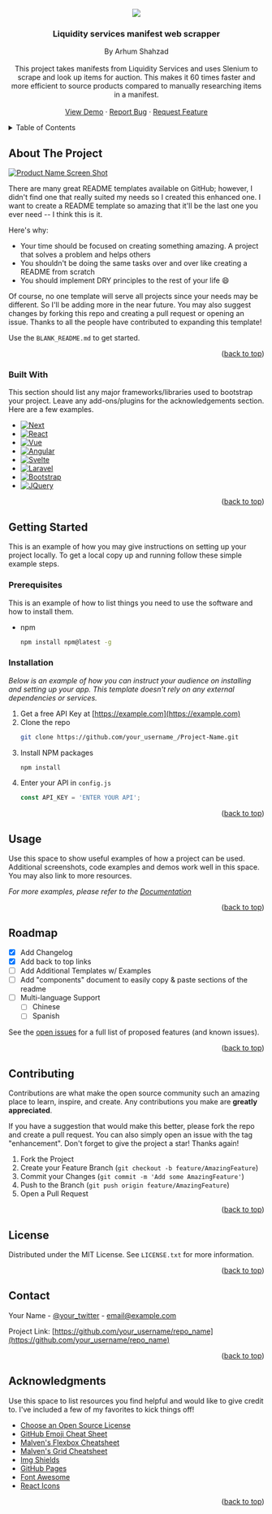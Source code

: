 
<!-- PROJECT LOGO -->
<br />
<div align="center">
  <a href="https://github.com/Arhum2/Manifest-Scrapper">
    <img src="https://user-images.githubusercontent.com/82200170/183231685-baf5e7c1-6d57-4c4d-9aa8-bba81d35b7d3.png">
  </a>

  <h3 align="center">Liquidity services manifest web scrapper</h3>

  <p align="center">
    By Arhum Shahzad
    <br />
    <br />
    <a>This project takes manifests from Liquidity Services and uses Slenium to scrape and look up items for auction. This makes it 60 times faster and more efficient to source products compared to manually researching items in a manifest.</a>
    <br />
    <br />
    <a href="https://github.com/othneildrew/Best-README-Template">View Demo</a>
    ·
    <a href="https://github.com/othneildrew/Best-README-Template/issues">Report Bug</a>
    ·
    <a href="https://github.com/othneildrew/Best-README-Template/issues">Request Feature</a>
  </p>
</div>



<!-- TABLE OF CONTENTS -->
<details>
  <summary>Table of Contents</summary>
  <ol>
    <li>
      <a href="#about-the-project">About The Project</a>
      <ul>
        <li><a href="#built-with">Built With</a></li>
      </ul>
    </li>
    <li>
      <a href="#getting-started">Getting Started</a>
      <ul>
        <li><a href="#prerequisites">Prerequisites</a></li>
        <li><a href="#installation">Installation</a></li>
      </ul>
    </li>
    <li><a href="#usage">Usage</a></li>
    <li><a href="#roadmap">Roadmap</a></li>
    <li><a href="#contributing">Contributing</a></li>
    <li><a href="#license">License</a></li>
    <li><a href="#contact">Contact</a></li>
    <li><a href="#acknowledgments">Acknowledgments</a></li>
  </ol>
</details>



<!-- ABOUT THE PROJECT -->
## About The Project

[![Product Name Screen Shot][product-screenshot]](https://example.com)

There are many great README templates available on GitHub; however, I didn't find one that really suited my needs so I created this enhanced one. I want to create a README template so amazing that it'll be the last one you ever need -- I think this is it.

Here's why:
* Your time should be focused on creating something amazing. A project that solves a problem and helps others
* You shouldn't be doing the same tasks over and over like creating a README from scratch
* You should implement DRY principles to the rest of your life :smile:

Of course, no one template will serve all projects since your needs may be different. So I'll be adding more in the near future. You may also suggest changes by forking this repo and creating a pull request or opening an issue. Thanks to all the people have contributed to expanding this template!

Use the `BLANK_README.md` to get started.

<p align="right">(<a href="#readme-top">back to top</a>)</p>



### Built With

This section should list any major frameworks/libraries used to bootstrap your project. Leave any add-ons/plugins for the acknowledgements section. Here are a few examples.

* [![Next][Next.js]][Next-url]
* [![React][React.js]][React-url]
* [![Vue][Vue.js]][Vue-url]
* [![Angular][Angular.io]][Angular-url]
* [![Svelte][Svelte.dev]][Svelte-url]
* [![Laravel][Laravel.com]][Laravel-url]
* [![Bootstrap][Bootstrap.com]][Bootstrap-url]
* [![JQuery][JQuery.com]][JQuery-url]

<p align="right">(<a href="#readme-top">back to top</a>)</p>



<!-- GETTING STARTED -->
## Getting Started

This is an example of how you may give instructions on setting up your project locally.
To get a local copy up and running follow these simple example steps.

### Prerequisites

This is an example of how to list things you need to use the software and how to install them.
* npm
  ```sh
  npm install npm@latest -g
  ```

### Installation

_Below is an example of how you can instruct your audience on installing and setting up your app. This template doesn't rely on any external dependencies or services._

1. Get a free API Key at [https://example.com](https://example.com)
2. Clone the repo
   ```sh
   git clone https://github.com/your_username_/Project-Name.git
   ```
3. Install NPM packages
   ```sh
   npm install
   ```
4. Enter your API in `config.js`
   ```js
   const API_KEY = 'ENTER YOUR API';
   ```

<p align="right">(<a href="#readme-top">back to top</a>)</p>



<!-- USAGE EXAMPLES -->
## Usage

Use this space to show useful examples of how a project can be used. Additional screenshots, code examples and demos work well in this space. You may also link to more resources.

_For more examples, please refer to the [Documentation](https://example.com)_

<p align="right">(<a href="#readme-top">back to top</a>)</p>



<!-- ROADMAP -->
## Roadmap

- [x] Add Changelog
- [x] Add back to top links
- [ ] Add Additional Templates w/ Examples
- [ ] Add "components" document to easily copy & paste sections of the readme
- [ ] Multi-language Support
    - [ ] Chinese
    - [ ] Spanish

See the [open issues](https://github.com/othneildrew/Best-README-Template/issues) for a full list of proposed features (and known issues).

<p align="right">(<a href="#readme-top">back to top</a>)</p>



<!-- CONTRIBUTING -->
## Contributing

Contributions are what make the open source community such an amazing place to learn, inspire, and create. Any contributions you make are **greatly appreciated**.

If you have a suggestion that would make this better, please fork the repo and create a pull request. You can also simply open an issue with the tag "enhancement".
Don't forget to give the project a star! Thanks again!

1. Fork the Project
2. Create your Feature Branch (`git checkout -b feature/AmazingFeature`)
3. Commit your Changes (`git commit -m 'Add some AmazingFeature'`)
4. Push to the Branch (`git push origin feature/AmazingFeature`)
5. Open a Pull Request

<p align="right">(<a href="#readme-top">back to top</a>)</p>



<!-- LICENSE -->
## License

Distributed under the MIT License. See `LICENSE.txt` for more information.

<p align="right">(<a href="#readme-top">back to top</a>)</p>



<!-- CONTACT -->
## Contact

Your Name - [@your_twitter](https://twitter.com/your_username) - email@example.com

Project Link: [https://github.com/your_username/repo_name](https://github.com/your_username/repo_name)

<p align="right">(<a href="#readme-top">back to top</a>)</p>



<!-- ACKNOWLEDGMENTS -->
## Acknowledgments

Use this space to list resources you find helpful and would like to give credit to. I've included a few of my favorites to kick things off!

* [Choose an Open Source License](https://choosealicense.com)
* [GitHub Emoji Cheat Sheet](https://www.webpagefx.com/tools/emoji-cheat-sheet)
* [Malven's Flexbox Cheatsheet](https://flexbox.malven.co/)
* [Malven's Grid Cheatsheet](https://grid.malven.co/)
* [Img Shields](https://shields.io)
* [GitHub Pages](https://pages.github.com)
* [Font Awesome](https://fontawesome.com)
* [React Icons](https://react-icons.github.io/react-icons/search)

<p align="right">(<a href="#readme-top">back to top</a>)</p>



<!-- MARKDOWN LINKS & IMAGES -->
<!-- https://www.markdownguide.org/basic-syntax/#reference-style-links -->
[contributors-shield]: https://img.shields.io/github/contributors/othneildrew/Best-README-Template.svg?style=for-the-badge
[contributors-url]: https://github.com/othneildrew/Best-README-Template/graphs/contributors
[forks-shield]: https://img.shields.io/github/forks/othneildrew/Best-README-Template.svg?style=for-the-badge
[forks-url]: https://github.com/othneildrew/Best-README-Template/network/members
[stars-shield]: https://img.shields.io/github/stars/othneildrew/Best-README-Template.svg?style=for-the-badge
[stars-url]: https://github.com/othneildrew/Best-README-Template/stargazers
[issues-shield]: https://img.shields.io/github/issues/othneildrew/Best-README-Template.svg?style=for-the-badge
[issues-url]: https://github.com/othneildrew/Best-README-Template/issues
[license-shield]: https://img.shields.io/github/license/othneildrew/Best-README-Template.svg?style=for-the-badge
[license-url]: https://github.com/othneildrew/Best-README-Template/blob/master/LICENSE.txt
[linkedin-shield]: https://img.shields.io/badge/-LinkedIn-black.svg?style=for-the-badge&logo=linkedin&colorB=555
[linkedin-url]: https://linkedin.com/in/othneildrew
[product-screenshot]: images/screenshot.png
[Next.js]: https://img.shields.io/badge/next.js-000000?style=for-the-badge&logo=nextdotjs&logoColor=white
[Next-url]: https://nextjs.org/
[React.js]: https://img.shields.io/badge/React-20232A?style=for-the-badge&logo=react&logoColor=61DAFB
[React-url]: https://reactjs.org/
[Vue.js]: https://img.shields.io/badge/Vue.js-35495E?style=for-the-badge&logo=vuedotjs&logoColor=4FC08D
[Vue-url]: https://vuejs.org/
[Angular.io]: https://img.shields.io/badge/Angular-DD0031?style=for-the-badge&logo=angular&logoColor=white
[Angular-url]: https://angular.io/
[Svelte.dev]: https://img.shields.io/badge/Svelte-4A4A55?style=for-the-badge&logo=svelte&logoColor=FF3E00
[Svelte-url]: https://svelte.dev/
[Laravel.com]: https://img.shields.io/badge/Laravel-FF2D20?style=for-the-badge&logo=laravel&logoColor=white
[Laravel-url]: https://laravel.com
[Bootstrap.com]: https://img.shields.io/badge/Bootstrap-563D7C?style=for-the-badge&logo=bootstrap&logoColor=white
[Bootstrap-url]: https://getbootstrap.com
[JQuery.com]: https://img.shields.io/badge/jQuery-0769AD?style=for-the-badge&logo=jquery&logoColor=white
[JQuery-url]: https://jquery.com 
